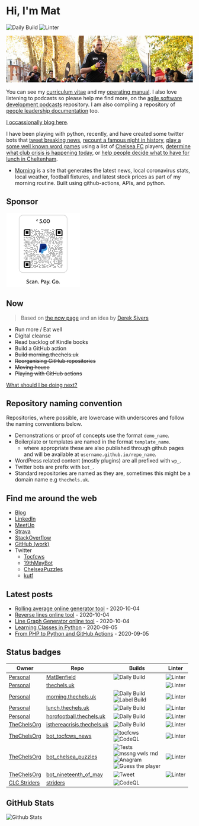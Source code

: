 # Hi, I'm Mat

![Daily Build](https://github.com/MatBenfield/MatBenfield/workflows/Daily%20Build/badge.svg) ![Linter](https://github.com/MatBenfield/MatBenfield/workflows/Linter/badge.svg)

![banner photo of Mat running in London](https://raw.githubusercontent.com/MatBenfield/MatBenfield/master/images/gh-header-image-cropped.jpg)

You can see my [curriculum vitae](https://github.com/MatBenfield/MatBenfield/blob/master/curriculum-vitae.md) and my [operating manual](https://github.com/MatBenfield/MatBenfield/blob/master/operating-manual.md). I also love listening to podcasts so please help me find more, on the [agile software development podcasts](https://github.com/MatBenfield/agile_software_development_podcasts) repository. I am also compiling a repository of [people leadership documentation](https://github.com/MatBenfield/people_leadership_documentation) too.

[I occassionally blog here](https://thechels.uk).

I have been playing with python, recently, and have created some twitter bots that [tweet breaking news](https://github.com/TheChelsOrg/bot_tocfcws_news),  [recount a famous night in history](https://github.com/TheChelsOrg/bot_nineteenth_of_may), [play a some well known word games](https://github.com/TheChelsOrg/bot_chelsea_puzzles) using a list of [Chelsea FC](https://github.com/TheChelsOrg/) players, [determine what club crisis is happening today](https://isthereacrisis.thechels.uk), or [help people decide what to have for lunch in Cheltenham](https://lunch.thechels.uk). 

* [Morning](https://morning.thechels.uk) is a site that generates the latest news, local coronavirus stats, local weather, football fixtures, and latest stock prices as part of my morning routine. Built using github-actions, APIs, and python.

## Sponsor

![Paypal donation qr code](https://raw.githubusercontent.com/MatBenfield/MatBenfield/master/images/paypal-qr-code-5.png)

## Now

> Based on [the now page](https://thenow.page) and an idea by [Derek Sivers](https://sive.rs/nowff)

- Run more / Eat well
- Digital cleanse
- Read backlog of Kindle books
- Build a GitHub action
- ~~Build morning.thechels.uk~~
- ~~Reorganising GitHub repositories~~
- ~~Moving house~~
- ~~Playing with GitHub actions~~

[What should I be doing next?](https://github.com/MatBenfield/MatBenfield/issues/new?assignees=MatBenfield&labels=Next&template=next.md&title=Next%3A+)

## Repository naming convention

Repositories, where possible, are lowercase with underscores and follow the naming conventions below.

- Demonstrations or proof of concepts use the format `demo_name`.
- Boilerplate or templates are named in the format `template_name`.
  - where appropriate these are also published through github pages and will be available at `username.github.io/repo_name`.
- WordPress related content (mostly plugins) are all prefixed with `wp_`.
- Twitter bots are prefix with `bot_`.
- Standard repositories are named as they are, sometimes this might be a domain name e.g `thechels.uk`.

## Find me around the web

- [Blog](https://thechels.uk)
- [LinkedIn](https://www.linkedin.com/in/mat-benfield/)
- [MeetUp](https://www.meetup.com/members/197754442/)
- [Strava](https://www.strava.com/athletes/24249743)
- [StackOverflow](https://stackoverflow.com/users/894932/mat-benfield?tab=topactivity)
- [GitHub (work)](https://github.com/MatBenfieldHESA)
- Twitter
  - [Tocfcws](https://twitter.com/tocfcws)
  - [19thMayBot](https://twitter.com/19thMayBot)
  - [ChelseaPuzzles](https://twitter.com/ChelseaPuzzles)
  - [kutf](https://twitter.com/kutf)

## Latest posts

<!-- blog starts -->
- [Rolling average online generator tool](https://thechels.uk/rolling-average-generator-online-tool) - 2020-10-04
- [Reverse lines online tool](https://thechels.uk/reverse-list-online-tool) - 2020-10-04
- [Line Graph Generator online tool](https://thechels.uk/line-graph-generator-online-tool) - 2020-10-04
- [Learning Classes in Python](https://thechels.uk/classes-in-python) - 2020-09-05
- [From PHP to Python and GitHub Actions](https://thechels.uk/php-to-python-with-github-actions) - 2020-09-05
<!-- blog ends -->

## Status badges

| Owner | Repo | Builds | Linter |
|--|--|--|--|
| [Personal](https://github.com/MatBenfield/) | [MatBenfield](https://github.com/MatBenfield/MatBenfield) | ![Daily Build](https://github.com/MatBenfield/MatBenfield/workflows/Daily%20Build/badge.svg) | ![Linter](https://github.com/MatBenfield/MatBenfield/workflows/Linter/badge.svg) |
| [Personal](https://github.com/MatBenfield/) | [thechels.uk](https://github.com/MatBenfield/thechels.uk) | | ![Linter](https://github.com/MatBenfield/TheChels.uk/workflows/Linter/badge.svg) |
| [Personal](https://github.com/MatBenfield/) | [morning.thechels.uk](https://github.com/MatBenfield/morning.thechels.uk) | ![Daily Build](https://github.com/MatBenfield/morning.thechels.uk/workflows/Daily%20Build/badge.svg) <br/> ![Label Build](https://github.com/MatBenfield/morning.thechels.uk/workflows/Label%20Build/badge.svg) |![Linter](https://github.com/MatBenfield/morning.thechels.uk/workflows/Linter/badge.svg)|
| [Personal](https://github.com/MatBenfield/) | [lunch.thechels.uk](https://github.com/MatBenfield/lunch.thechels.uk) | ![Daily Build](https://github.com/MatBenfield/lunch.thechels.uk/workflows/Daily%20Build/badge.svg) |![Linter](https://github.com/MatBenfield/lunch.thechels.uk/workflows/Linter/badge.svg)|
| [Personal](https://github.com/MatBenfield/) | [horofootball.thechels.uk](https://github.com/MatBenfield/horofootball.thechels.uk/) | ![Daily Build](https://github.com/MatBenfield/horofootball.thechels.uk/workflows/Daily%20Build/badge.svg) | ![Linter](https://github.com/MatBenfield/horofootball.thechels.uk/workflows/Linter/badge.svg) |
| [TheChelsOrg](https://github.com/TheChelsOrg/) | [isthereacrisis.thechels.uk](https://github.com/TheChelsOrg/isthereacrisis.thechels.uk/) | ![Daily Build](https://github.com/TheChelsOrg/isthereacrisis.thechels.uk/workflows/Daily%20Build/badge.svg) | ![Linter](https://github.com/TheChelsOrg/isthereacrisis.thechels.uk/workflows/Linter/badge.svg) |
| [TheChelsOrg](https://github.com/TheChelsOrg/) | [bot_tocfcws_news](https://github.com/TheChelsOrg/bot_tocfcws_news/) | ![tocfcws](https://github.com/TheChelsOrg/bot_tocfcws_news/workflows/tocfcws/badge.svg) <br/> ![CodeQL](https://github.com/TheChelsOrg/bot_tocfcws_news/workflows/CodeQL/badge.svg) | ![Linter](https://github.com/TheChelsOrg/bot_tocfcws_news/workflows/Linter/badge.svg)|
| [TheChelsOrg](https://github.com/TheChelsOrg/) | [bot_chelsea_puzzles](https://github.com/TheChelsOrg/bot_chelsea_puzzles/) | ![Tests](https://github.com/TheChelsOrg/bot_chelsea_puzzles/workflows/Tests/badge.svg)<br/>![mssng vwls rnd](https://github.com/TheChelsOrg/bot_chelsea_puzzles/workflows/mssng%20vwls%20rnd/badge.svg) <br/>![Anagram](https://github.com/TheChelsOrg/bot_chelsea_puzzles/workflows/Anagram/badge.svg) <br/>![Guess the player](https://github.com/TheChelsOrg/bot_chelsea_puzzles/workflows/Guess%20the%20player/badge.svg) | ![Linter](https://github.com/TheChelsOrg/bot_chelsea_puzzles/workflows/Linter/badge.svg)|
| [TheChelsOrg](https://github.com/TheChelsOrg/) | [bot_nineteenth_of_may](https://github.com/TheChelsOrg/bot_nineteenth_of_may/) | ![Tweet](https://github.com/TheChelsOrg/bot_nineteenth_of_may/workflows/Tweet/badge.svg)| ![Linter](https://github.com/TheChelsOrg/bot_nineteenth_of_may/workflows/Linter/badge.svg)|
| [CLC Striders](https://github.com/CLCStriders/) | [striders](https://github.com/CLCStriders/striders/) | ![CodeQL](https://github.com/CLCStriders/striders/workflows/CodeQL/badge.svg) |

## GitHub Stats

![Github Stats](https://github-readme-stats.vercel.app/api?username=MatBenfield&show_icons=true)
